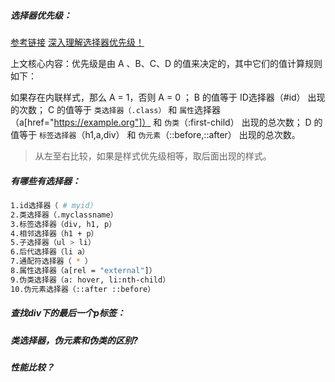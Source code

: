 ##### 选择器优先级：
[参考链接](https://blog.csdn.net/Superman_H/article/details/108232294)
[深入理解选择器优先级！](https://juejin.cn/post/6844903709772611592)

上文核心内容：优先级是由 A 、B、C、D 的值来决定的，其中它们的值计算规则如下：

如果存在内联样式，那么 A = 1，否则 A = 0 ；
B 的值等于 ID选择器（#id） 出现的次数；
C 的值等于 `类选择器（.class）` 和 `属性`选择器（a[href="https://example.org"]） 和 `伪类`（:first-child） 出现的总次数；
D 的值等于 `标签选择器`（h1,a,div） 和 `伪元素`（::before,::after） 出现的总次数。

> 从左至右比较，如果是样式优先级相等，取后面出现的样式。

##### 有哪些有选择器：

```bash
1.id选择器（ # myid）
2.类选择器（.myclassname）
3.标签选择器（div, h1, p）
4.相邻选择器（h1 + p）
5.子选择器（ul > li）
6.后代选择器（li a）
7.通配符选择器（ * ）
8.属性选择器（a[rel = "external"]）
9.伪类选择器（a: hover, li:nth-child）
10.伪元素选择器（::after ::before）
```

##### 查找div下的最后一个p标签：


##### 类选择器，伪元素和伪类的区别?


##### 性能比较？
